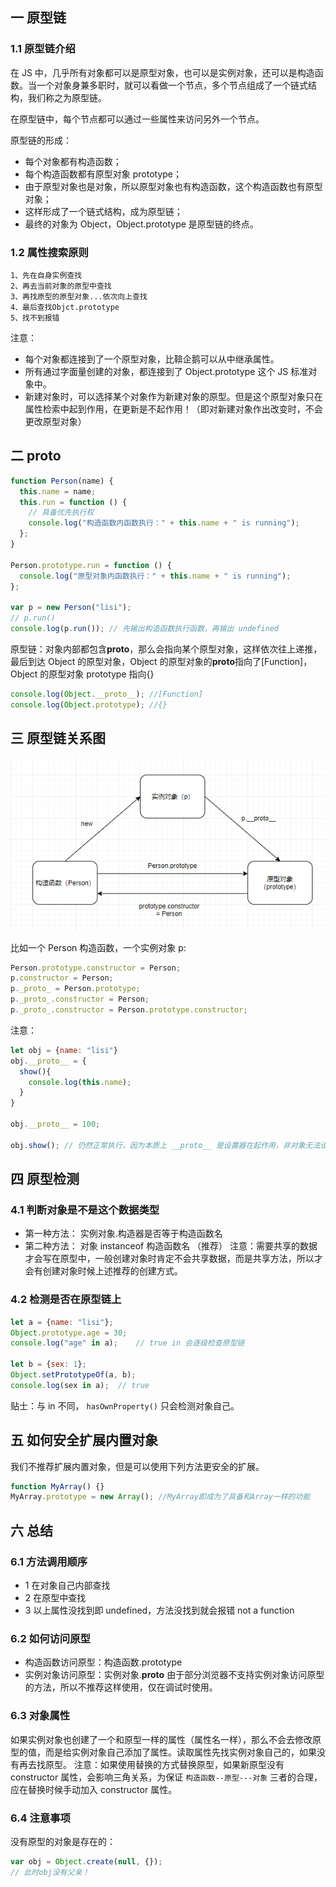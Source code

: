 ## 一 原型链

### 1.1 原型链介绍

在 JS 中，几乎所有对象都可以是原型对象，也可以是实例对象，还可以是构造函数。当一个对象身兼多职时，就可以看做一个节点，多个节点组成了一个链式结构，我们称之为原型链。

在原型链中，每个节点都可以通过一些属性来访问另外一个节点。

原型链的形成：

- 每个对象都有构造函数；
- 每个构造函数都有原型对象 prototype；
- 由于原型对象也是对象，所以原型对象也有构造函数，这个构造函数也有原型对象；
- 这样形成了一个链式结构，成为原型链；
- 最终的对象为 Object，Object.prototype 是原型链的终点。

### 1.2 属性搜索原则

```
1、先在自身实例查找
2、再去当前对象的原型中查找
3、再找原型的原型对象...依次向上查找
4、最后查找Objct.prototype
5、找不到报错
```

注意：

- 每个对象都连接到了一个原型对象，比鞥企鹅可以从中继承属性。
- 所有通过字面量创建的对象，都连接到了 Object.prototype 这个 JS 标准对象中。
- 新建对象时，可以选择某个对象作为新建对象的原型。但是这个原型对象只在属性检索中起到作用，在更新是不起作用！（即对新建对象作出改变时，不会更改原型对象）

## 二 **proto**

```js
function Person(name) {
  this.name = name;
  this.run = function () {
    // 具备优先执行权
    console.log("构造函数内函数执行：" + this.name + " is running");
  };
}

Person.prototype.run = function () {
  console.log("原型对象内函数执行：" + this.name + " is running");
};

var p = new Person("lisi");
// p.run()
console.log(p.run()); // 先输出构造函数执行函数，再输出 undefined
```

原型链：对象内部都包含**proto**，那么会指向某个原型对象，这样依次往上递推，最后到达 Object 的原型对象，Object 的原型对象的**proto**指向了[Function]，Object 的原型对象 prototype 指向{}

```js
console.log(Object.__proto__); //[Function]
console.log(Object.prototype); //{}
```

## 三 原型链关系图

![](/images/JavaScript/JavaScript-02.png)

比如一个 Person 构造函数，一个实例对象 p:

```js
Person.prototype.constructor = Person;
p.constructor = Person;
p._proto_ = Person.prototype;
p._proto_.constructor = Person;
p._proto_.constructor = Person.prototype.constructor;
```

注意：

```js
let obj = {name: "lisi"}
obj.__proto__ = {
  show(){
    console.log(this.name);
  }
}

obj.__proto__ = 100;

obj.show(); // 仍然正常执行，因为本质上 __proto__ 是设置器在起作用，非对象无法设置
```

## 四 原型检测

### 4.1 判断对象是不是这个数据类型

- 第一种方法： 实例对象.构造器是否等于构造函数名
- 第二种方法： 对象 instanceof 构造函数名 （推荐）
  注意：需要共享的数据才会写在原型中，一般创建对象时肯定不会共享数据，而是共享方法，所以才会有创建对象时候上述推荐的创建方式。

### 4.2 检测是否在原型链上

```js
let a = {name: "lisi"};
Object.prototype.age = 30;
console.log("age" in a);    // true in 会逐级检查原型链

let b = {sex: 1};
Object.setPrototypeOf(a, b);
console.log(sex in a);  // true
```

贴士：与 in 不同， `hasOwnProperty()` 只会检测对象自己。

## 五 如何安全扩展内置对象

我们不推荐扩展内置对象，但是可以使用下列方法更安全的扩展。

```javascript
function MyArray() {}
MyArray.prototype = new Array(); //MyArray即成为了具备和Array一样的功能
```

## 六 总结

### 6.1 方法调用顺序

- 1 在对象自己内部查找
- 2 在原型中查找
- 3 以上属性没找到即 undefined，方法没找到就会报错 not a function

### 6.2 如何访问原型

- 构造函数访问原型：构造函数.prototype
- 实例对象访问原型：实例对象.**proto**
  由于部分浏览器不支持实例对象访问原型的方法，所以不推荐这样使用，仅在调试时使用。

### 6.3 对象属性

如果实例对象也创建了一个和原型一样的属性（属性名一样），那么不会去修改原型的值，而是给实例对象自己添加了属性。读取属性先找实例对象自己的，如果没有再去找原型。
注意：如果使用替换的方式替换原型，如果新原型没有 constructor 属性，会影响三角关系，为保证 `构造函数--原型---对象` 三者的合理，应在替换时候手动加入 constructor 属性。

### 6.4 注意事项

没有原型的对象是存在的：

```js
var obj = Object.create(null, {});
// 此时obj没有父亲！
```
